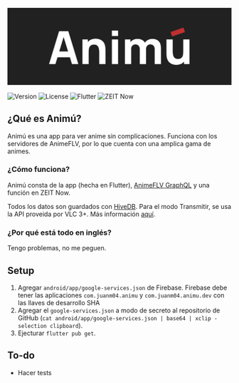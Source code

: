 ![Banner](images/Banner.png)  

![Version](https://img.shields.io/github/v/release/JuanM04/animu?style=flat-square)
![License](https://img.shields.io/github/license/JuanM04/animu?style=flat-square)
![Flutter](https://img.shields.io/static/v1?label=Flutter&message=v1.12&logo=flutter&color=02569B&style=flat-square)
![ZEIT Now](https://img.shields.io/static/v1?label=ZEIT%20Now&message=v2&logo=zeit&color=000000&style=flat-square)

## ¿Qué es Animú?

Animú es una app para ver anime sin complicaciones. Funciona con los servidores de AnimeFLV, por lo que cuenta con una amplica gama de animes.

### ¿Cómo funciona?

Animú consta de la app (hecha en Flutter), [AnimeFLV GraphQL](https://github.com/JuanM04/animeflv-graphql) y una función en ZEIT Now.

Todos los datos son guardados con [HiveDB](https://github.com/hivedb/hive). Para el modo Transmitir, se usa la API proveida por VLC 3+. Más información [aquí](https://wiki.videolan.org/VLC_HTTP_requests/).

### ¿Por qué está todo en inglés?

Tengo problemas, no me peguen.

## Setup

1. Agregar `android/app/google-services.json` de Firebase. Firebase debe tener las aplicaciones `com.juanm04.animu` y `com.juanm04.animu.dev` con las llaves de desarrollo SHA
2. Agregar el `google-services.json` a modo de secreto al repositorio de GitHub (`cat android/app/google-services.json | base64 | xclip -selection clipboard`).
3. Ejecturar `flutter pub get`.

## To-do

- Hacer tests